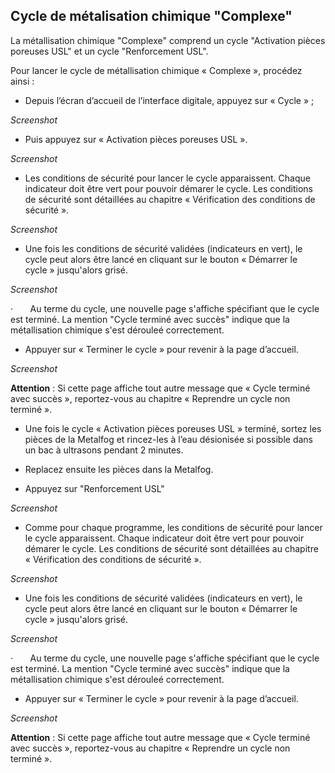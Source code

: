 ## Cycle de métalisation chimique "Complexe"

La métallisation chimique "Complexe" comprend un cycle "Activation pièces poreuses USL" et un cycle "Renforcement USL".

Pour lancer le cycle de métallisation chimique « Complexe », procédez ainsi :

 - Depuis l’écran d’accueil de l’interface digitale, appuyez sur « Cycle » ;

_Screenshot_

 - Puis appuyez sur « Activation pièces poreuses USL ».

_Screenshot_

-  Les conditions de sécurité pour lancer le cycle apparaissent. Chaque indicateur doit être vert pour pouvoir démarer le cycle. Les conditions de sécurité sont détaillées au chapitre « Vérification des conditions de sécurité ».

_Screenshot_

 - Une fois les conditions de sécurité validées (indicateurs en vert), le cycle peut alors être lancé en cliquant sur le bouton « Démarrer le cycle » jusqu'alors grisé.

_Screenshot_

·        Au terme du cycle, une nouvelle page s'affiche spécifiant que le cycle est terminé. La mention "Cycle terminé avec succès" indique que la métallisation chimique s'est dérouleé correctement.

 - Appuyer sur « Terminer le cycle » pour revenir à la page d’accueil.

_Screenshot_

 **Attention** : Si cette page affiche tout autre message que « Cycle terminé avec succès », reportez-vous au chapitre « Reprendre un cycle non terminé ».


 - Une fois le cycle « Activation pièces poreuses USL » terminé, sortez les pièces de la Metalfog et rincez-les à l’eau désionisée si possible dans un bac à ultrasons pendant 2 minutes.

 - Replacez ensuite les pièces dans la Metalfog.

 - Appuyez sur "Renforcement USL"

_Screenshot_

-  Comme pour chaque programme, les conditions de sécurité pour lancer le cycle apparaissent. Chaque indicateur doit être vert pour pouvoir démarer le cycle. Les conditions de sécurité sont détaillées au chapitre « Vérification des conditions de sécurité ».

_Screenshot_

 - Une fois les conditions de sécurité validées (indicateurs en vert), le cycle peut alors être lancé en cliquant sur le bouton « Démarrer le cycle » jusqu'alors grisé.

_Screenshot_

·        Au terme du cycle, une nouvelle page s'affiche spécifiant que le cycle est terminé. La mention "Cycle terminé avec succès" indique que la métallisation chimique s'est dérouleé correctement.

 - Appuyer sur « Terminer le cycle » pour revenir à la page d’accueil.

_Screenshot_

 **Attention** : Si cette page affiche tout autre message que « Cycle terminé avec succès », reportez-vous au chapitre « Reprendre un cycle non terminé ».